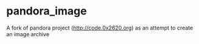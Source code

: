 pandora_image
=============

A fork of pandora project (http://code.0x2620.org) as an attempt to create an image archive
